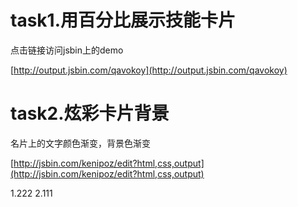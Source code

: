 # task1.用百分比展示技能卡片
点击链接访问jsbin上的demo

[http://output.jsbin.com/qavokoy](http://output.jsbin.com/qavokoy)


# task2.炫彩卡片背景
名片上的文字颜色渐变，背景色渐变

[http://jsbin.com/kenipoz/edit?html,css,output](http://jsbin.com/kenipoz/edit?html,css,output)

1.222
2.111
